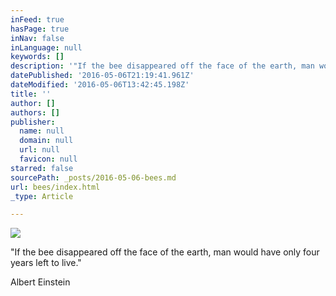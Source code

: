 ```yaml
---
inFeed: true
hasPage: true
inNav: false
inLanguage: null
keywords: []
description: '"If the bee disappeared off the face of the earth, man would have only four years left to live."'
datePublished: '2016-05-06T21:19:41.961Z'
dateModified: '2016-05-06T13:42:45.198Z'
title: ''
author: []
authors: []
publisher:
  name: null
  domain: null
  url: null
  favicon: null
starred: false
sourcePath: _posts/2016-05-06-bees.md
url: bees/index.html
_type: Article

---
```

![](https://s3-us-west-2.amazonaws.com/the-grid-img/p/21249311c0907151f2a2e9695f6a3591d8cc002c.jpg)

"If the bee disappeared off the face of the earth, man would have only four years left to live."

Albert Einstein